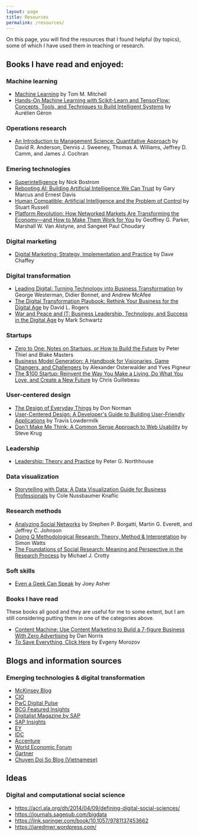 ```yaml
---
layout: page
title: Resources
permalink: /resources/
---
```


On this page, you will find the resources that I found helpful (by topics), some of which I have used them in teaching or research.

## Books I have read and enjoyed:

### Machine learning
- <a href="https://www.amazon.com/Machine-Learning-Tom-M-Mitchell/dp/0070428077" target="\_blank">Machine Learning</a> by Tom M. Mitchell
- <a href="https://www.amazon.com/Hands-Machine-Learning-Scikit-Learn-TensorFlow/dp/1491962291" target="\_blank">Hands-On Machine Learning with Scikit-Learn and TensorFlow: Concepts, Tools, and Techniques to Build Intelligent Systems</a> by Aurélien Géron

### Operations research
- <a href="https://www.amazon.com/Introduction-Management-Science-Quantitative-Approach/dp/133740652X" target="\_blank">An Introduction to Management Science: Quantitative Approach</a> by David R. Anderson, Dennis J. Sweeney, Thomas A. Williams, Jeffrey D. Camm, and James J. Cochran

### Emering technologies
- <a href="https://www.amazon.com/Superintelligence-Dangers-Strategies-Nick-Bostrom/dp/1501227742" target="\_blank">Superintelligence</a> by Nick Bostrom
- <a href="https://www.amazon.com/Rebooting-AI-Building-Artificial-Intelligence-ebook/dp/B07MYLGQLB" target="\_blank">Rebooting AI: Building Artificial Intelligence We Can Trust</a> by Gary Marcus and Ernest Davis
- <a href="https://www.amazon.com/Human-Compatible-Artificial-Intelligence-Problem-ebook/dp/B07N5J5FTS" target="\_blank">Human Compatible: Artificial Intelligence and the Problem of Control</a> by Stuart Russell
- <a href="https://www.amazon.com/Platform-Revolution-Networked-Markets-Transforming/dp/0393249131" target="\_blank">Platform Revolution: How Networked Markets Are Transforming the Economy―and How to Make Them Work for You</a> by Geoffrey G. Parker, Marshall W. Van Alstyne, and Sangeet Paul Choudary

### Digital marketing
- <a href="https://www.amazon.com/Digital-Marketing-Strategy-Implementation-Practice/dp/0273746103" target="\_blank">Digital Marketing: Strategy, Implementation and Practice</a> by Dave Chaffey

### Digital transformation
- <a href="https://www.amazon.com/Leading-Digital-Technology-Business-Transformation/dp/1625272472" target="\_blank">Leading Digital: Turning Technology into Business Transformation</a> by George Westerman, Didier Bonnet, and Andrew McAfee
- <a href="https://www.amazon.com/Digital-Transformation-Playbook-Business-Publishing/dp/0231175442" target="\_blank">The Digital Transformation Playbook: Rethink Your Business for the Digital Age</a> by David L. Rogers
- <a href="https://www.amazon.com/Platform-Revolution-Networked-Markets-Transforming/dp/0393249131" target="\_blank">War and Peace and IT: Business Leadership, Technology, and Success in the Digital Age</a> by Mark Schwartz 

### Startups
- <a href="https://www.amazon.com/Zero-One-Notes-Startups-Future/dp/0804139296" target="\_blank">Zero to One: Notes on Startups, or How to Build the Future</a> by Peter Thiel and Blake Masters
- <a href="https://www.amazon.com/Business-Model-Generation-Visionaries-Challengers/dp/0470876417" target="\_blank">Business Model Generation: A Handbook for Visionaries, Game Changers, and Challengers</a> by Alexander Osterwalder and Yves Pigneur
- <a href="https://www.amazon.com/100-Startup-Reinvent-Living-Create/dp/0307951529" target="\_blank">The $100 Startup: Reinvent the Way You Make a Living, Do What You Love, and Create a New Future</a> by Chris Guillebeau

### User-centered design
- <a href="https://www.amazon.com/Design-Everyday-Things-Revised-Expanded/dp/0465050654" target="\_blank">The Design of Everyday Things</a> by Don Norman
- <a href="https://www.amazon.com/User-Centered-Design-Developers-User-Friendly-Applications/dp/1449359809" target="\_blank">User-Centered Design: A Developer's Guide to Building User-Friendly Applications</a> by Travis Lowdermilk
- <a href="https://www.amazon.com/Dont-Make-Me-Think-Usability/dp/0321344758" target="\_blank">Don't Make Me Think: A Common Sense Approach to Web Usability</a> by Steve Krug

### Leadership
- <a href="https://www.amazon.com/Leadership-Practice-Peter-G-Northouse/dp/1483317536" target="\_blank">Leadership: Theory and Practice</a> by Peter G. Northhouse 

### Data visualization
- <a href="https://www.amazon.com/Storytelling-Data-Visualization-Business-Professionals/dp/1119002257" target="\_blank">Storytelling with Data: A Data Visualization Guide for Business Professionals</a> by Cole Nussbaumer Knaflic

### Research methods
- <a href="https://www.amazon.com/Analyzing-Social-Networks-Stephen-Borgatti/dp/1446247414" target="\_blank">Analyzing Social Networks</a> by Stephen P. Borgatti, Martin G. Everett, and Jeffrey C. Johnson
- <a href="https://www.amazon.com/Doing-Methodological-Research-Theory-Interpretation/dp/1849204152" target="\_blank">Doing Q Methodological Research: Theory, Method & Interpretation</a> by Simon Watts
- <a href="https://www.amazon.com/Foundations-Social-Research-Michael-Crotty/dp/0761961062" target="\_blank">The Foundations of Social Research: Meaning and Perspective in the Research Process</a> by Michael J. Crotty

### Soft skills
- <a href="https://www.amazon.com/Even-Geek-Speak-Joey-Asher/dp/0978577604" target="\_blank">Even a Geek Can Speak</a> by Joey Asher

### Books I have read
These books all good and they are useful for me to some extent, but I am still considering putting them in one of the categories above.
- <a href="https://www.amazon.com/Content-Machine-Marketing-7-figure-Advertising-ebook/dp/B013M5FWX4" target="\_blank">Content Machine: Use Content Marketing to Build a 7-figure Business With Zero Advertising</a> by Dan Norris
- <a href="https://www.amazon.com/Save-Everything-Click-Here-Solutionism-ebook/dp/B00ADNP310" target="\_blank">To Save Everything, Click Here</a> by Evgeny Morozov

## Blogs and information sources

### Emerging technologies & digital transformation
- <a href="https://www.mckinsey.com/about-us/new-at-mckinsey-blog" target="\_blank">McKinsey Blog</a>
- <a href="https://www.cio.com/" target="\_blank">CIO</a>
- <a href="https://www.pwc.com.au/digitalpulse/" target="\_blank">PwC Digital Pulse</a>
- <a href="https://www.bcg.com/en-sea/featured-insights/thought-leadership-ideas" target="\_blank">BCG Featured Insights</a>
- <a href="https://www.digitalistmag.com/" target="\_blank">Digitalist Magazine by SAP</a>
- <a href="https://insights.sap.com/" target="\_blank">SAP Insights</a>
- <a href="https://www.ey.com/en_gl/what-we-think" target="\_blank">EY</a>
- <a href="https://blogs.idc.com/" target="\_blank">IDC</a>
- <a href="https://www.accenture.com/us-en/search/results" target="\_blank">Accenture</a>
- <a href="https://www.weforum.org/" target="\_blank">World Economic Forum</a>
- <a href="https://www.gartner.com/smarterwithgartner" target="\_blank">Gartner</a>
- <a href="https://www.chuyendoi.so/" target="\_blank">Chuyen Doi So Blog (Vietnamese)</a>

## Ideas
### Digital and computational social science
- https://acrl.ala.org/dh/2014/04/09/defining-digital-social-sciences/ 
- https://journals.sagepub.com/bigdata
- https://link.springer.com/book/10.1057/9781137453662
- https://jaredmwr.wordpress.com/
